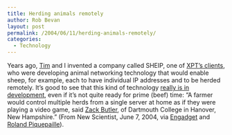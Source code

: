 ```yaml
---
title: Herding animals remotely
author: Rob Bevan
layout: post
permalink: /2004/06/11/herding-animals-remotely/
categories:
  - Technology
---
```

Years ago, [Tim][1] and I invented a company called SHEIP, one of [XPT&#8217;s clients][2], who were developing animal networking technology that would enable sheep, for example, each to have individual IP addresses and to be herded remotely. It&#8217;s good to see that this kind of technology [really is in development][3], even if it&#8217;s not quite ready for prime (beef) time: &#8220;A farmer would control multiple herds from a single server at home as if they were playing a video game, said [Zack Butler][4], of Dartmouth College in Hanover, New Hampshire.&#8221; (From New Scientist, June 7, 2004, via [Engadget][5] and [Roland Piquepaille][6]).

 [1]: timwright.typepad.com
 [2]: http://www.xpt.com/clients
 [3]: http://www.newscientist.com/news/news.jsp?id=ns99995079
 [4]: http://www.cs.dartmouth.edu/~zackb/
 [5]: http://wireless.engadget.com/entry/2487384516226938/
 [6]: http://radio.weblogs.com/0105910/2004/06/08.html#a868